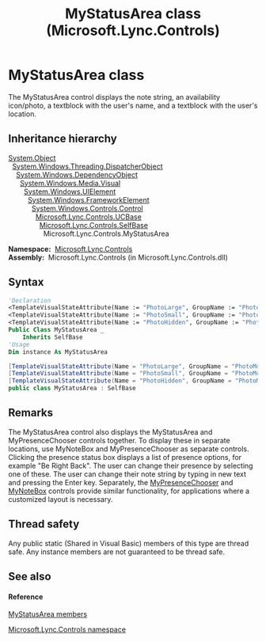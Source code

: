 ﻿---
title: MyStatusArea class (Microsoft.Lync.Controls)
TOCTitle: MyStatusArea class
ms:assetid: T:Microsoft.Lync.Controls.MyStatusArea_DI_3_UC_OCS14MrefLyncWPF
ms:mtpsurl: https://msdn.microsoft.com/en-us/library/microsoft.lync.controls.mystatusarea_di_3_uc_ocs14mreflyncwpf(v=office.15)
ms:contentKeyID: 48595813
ms.date: 07/28/2014
mtps_version: v=office.15
f1_keywords:
- Microsoft.Lync.Controls.MyStatusArea
dev_langs:
- CSharp
- JScript
- VB
- other
---

# MyStatusArea class

The MyStatusArea control displays the note string, an availability icon/photo, a textblock with the user's name, and a textblock with the user's location.

## Inheritance hierarchy

[System.Object](http://msdn2.microsoft.com/en-us/library/e5kfa45b)  
  [System.Windows.Threading.DispatcherObject](http://msdn2.microsoft.com/en-us/library/ms615925)  
    [System.Windows.DependencyObject](http://msdn2.microsoft.com/en-us/library/ms589309)  
      [System.Windows.Media.Visual](http://msdn2.microsoft.com/en-us/library/ms635637)  
        [System.Windows.UIElement](http://msdn2.microsoft.com/en-us/library/ms590078)  
          [System.Windows.FrameworkElement](http://msdn2.microsoft.com/en-us/library/ms602714)  
            [System.Windows.Controls.Control](http://msdn2.microsoft.com/en-us/library/ms609826)  
              [Microsoft.Lync.Controls.UCBase](ucbase-class-microsoft-lync-controls_1.md)  
                [Microsoft.Lync.Controls.SelfBase](selfbase-class-microsoft-lync-controls_1.md)  
                  Microsoft.Lync.Controls.MyStatusArea  

**Namespace:**  [Microsoft.Lync.Controls](microsoft-lync-controls-namespace_1.md)  
**Assembly:**  Microsoft.Lync.Controls (in Microsoft.Lync.Controls.dll)

## Syntax

``` vb
'Declaration
<TemplateVisualStateAttribute(Name := "PhotoLarge", GroupName := "PhotoModeStates")> _
<TemplateVisualStateAttribute(Name := "PhotoSmall", GroupName := "PhotoModeStates")> _
<TemplateVisualStateAttribute(Name := "PhotoHidden", GroupName := "PhotoModeStates")> _
Public Class MyStatusArea _
    Inherits SelfBase
'Usage
Dim instance As MyStatusArea
```

``` csharp
[TemplateVisualStateAttribute(Name = "PhotoLarge", GroupName = "PhotoModeStates")]
[TemplateVisualStateAttribute(Name = "PhotoSmall", GroupName = "PhotoModeStates")]
[TemplateVisualStateAttribute(Name = "PhotoHidden", GroupName = "PhotoModeStates")]
public class MyStatusArea : SelfBase
```

## Remarks

The MyStatusArea control also displays the MyStatusArea and MyPresenceChooser controls together. To display these in separate locations, use MyNoteBox and MyPresenceChooser as separate controls. Clicking the presence status box displays a list of presence options, for example "Be Right Back". The user can change their presence by selecting one of these. The user can change their note string by typing in new text and pressing the Enter key. Separately, the [MyPresenceChooser](mypresencechooser-class-microsoft-lync-controls_1.md) and [MyNoteBox](mynotebox-class-microsoft-lync-controls_1.md) controls provide similar functionality, for applications where a customized layout is necessary.

## Thread safety

Any public static (Shared in Visual Basic) members of this type are thread safe. Any instance members are not guaranteed to be thread safe.

## See also

#### Reference

[MyStatusArea members](mystatusarea-members-microsoft-lync-controls_1.md)

[Microsoft.Lync.Controls namespace](microsoft-lync-controls-namespace_1.md)

